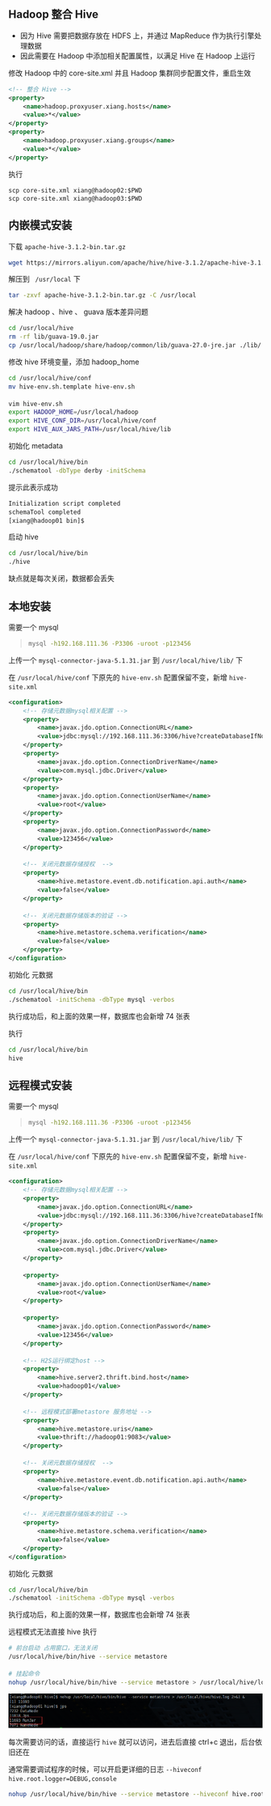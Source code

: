 ## Hadoop 整合 Hive

+ 因为 Hive 需要把数据存放在 HDFS 上，并通过 MapReduce 作为执行引擎处理数据
+ 因此需要在 Hadoop 中添加相关配置属性，以满足 Hive 在 Hadoop 上运行

修改 Hadoop 中的 core-site.xml 并且 Hadoop 集群同步配置文件，重启生效

```xml
<!-- 整合 Hive -->
<property>
    <name>hadoop.proxyuser.xiang.hosts</name>
    <value>*</value>
</property>
<property>
    <name>hadoop.proxyuser.xiang.groups</name>
    <value>*</value>
</property>
```

执行

```shell
scp core-site.xml xiang@hadoop02:$PWD
scp core-site.xml xiang@hadoop03:$PWD
```



## 内嵌模式安装



下载 `apache-hive-3.1.2-bin.tar.gz`

```sh
wget https://mirrors.aliyun.com/apache/hive/hive-3.1.2/apache-hive-3.1.2-bin.tar.gz
```

解压到 ` /usr/local` 下

```sh
tar -zxvf apache-hive-3.1.2-bin.tar.gz -C /usr/local
```

解决 hadoop 、hive 、 guava 版本差异问题

```sh
cd /usr/local/hive
rm -rf lib/guava-19.0.jar
cp /usr/local/hadoop/share/hadoop/common/lib/guava-27.0-jre.jar ./lib/
```

修改 hive 环境变量，添加 hadoop_home 

```sh
cd /usr/local/hive/conf
mv hive-env.sh.template hive-env.sh

vim hive-env.sh
export HADOOP_HOME=/usr/local/hadoop
export HIVE_CONF_DIR=/usr/local/hive/conf
export HIVE_AUX_JARS_PATH=/usr/local/hive/lib
```

初始化 metadata

```sh
cd /usr/local/hive/bin
./schematool -dbType derby -initSchema
```

提示此表示成功

```sh
Initialization script completed
schemaTool completed
[xiang@hadoop01 bin]$ 
```



启动 hive

```sh
cd /usr/local/hive/bin
./hive 
```

缺点就是每次关闭，数据都会丢失



## 本地安装

需要一个 mysql

> ```sh
> mysql -h192.168.111.36 -P3306 -uroot -p123456
> ```

上传一个 `mysql-connector-java-5.1.31.jar`  到  `/usr/local/hive/lib/` 下

在 `/usr/local/hive/conf` 下原先的 `hive-env.sh` 配置保留不变，新增 `hive-site.xml`

```xml
<configuration>
    <!-- 存储元数据mysql相关配置 -->
    <property>
        <name>javax.jdo.option.ConnectionURL</name>
        <value>jdbc:mysql://192.168.111.36:3306/hive?createDatabaseIfNotExist=true&amp;useSSL=false&amp;useUnicode=true&amp;characterEncoding=UTF-8</value>
    </property>
    <property>
        <name>javax.jdo.option.ConnectionDriverName</name>
        <value>com.mysql.jdbc.Driver</value>
    </property>
    <property>
        <name>javax.jdo.option.ConnectionUserName</name>
        <value>root</value>
    </property>
    <property>
        <name>javax.jdo.option.ConnectionPassword</name>
        <value>123456</value>
    </property>

    <!-- 关闭元数据存储授权  -->
    <property>
        <name>hive.metastore.event.db.notification.api.auth</name>
        <value>false</value>
    </property>

    <!-- 关闭元数据存储版本的验证 -->
    <property>
        <name>hive.metastore.schema.verification</name>
        <value>false</value>
    </property>
</configuration>
```

初始化 元数据

```sh
cd /usr/local/hive/bin
./schematool -initSchema -dbType mysql -verbos
```

执行成功后，和上面的效果一样，数据库也会新增 74 张表

执行

```sh
cd /usr/local/hive/bin
hive
```



## 远程模式安装

需要一个 mysql

> ```sh
> mysql -h192.168.111.36 -P3306 -uroot -p123456
> ```

上传一个 `mysql-connector-java-5.1.31.jar`  到  `/usr/local/hive/lib/` 下

在 `/usr/local/hive/conf` 下原先的 `hive-env.sh` 配置保留不变，新增 `hive-site.xml`

```xml
<configuration>
    <!-- 存储元数据mysql相关配置 -->
    <property>
        <name>javax.jdo.option.ConnectionURL</name>
        <value>jdbc:mysql://192.168.111.36:3306/hive?createDatabaseIfNotExist=true&amp;useSSL=false&amp;useUnicode=true&amp;characterEncoding=UTF-8</value>
    </property>
    <property>
        <name>javax.jdo.option.ConnectionDriverName</name>
        <value>com.mysql.jdbc.Driver</value>
    </property>

    <property>
        <name>javax.jdo.option.ConnectionUserName</name>
        <value>root</value>
    </property>

    <property>
        <name>javax.jdo.option.ConnectionPassword</name>
        <value>123456</value>
    </property>

    <!-- H2S运行绑定host -->
    <property>
        <name>hive.server2.thrift.bind.host</name>
        <value>hadoop01</value>
    </property>

    <!-- 远程模式部署metastore 服务地址 -->
    <property>
        <name>hive.metastore.uris</name>
        <value>thrift://hadoop01:9083</value>
    </property>

    <!-- 关闭元数据存储授权  -->
    <property>
        <name>hive.metastore.event.db.notification.api.auth</name>
        <value>false</value>
    </property>

    <!-- 关闭元数据存储版本的验证 -->
    <property>
        <name>hive.metastore.schema.verification</name>
        <value>false</value>
    </property>
</configuration>
```



初始化 元数据

```sh
cd /usr/local/hive/bin
./schematool -initSchema -dbType mysql -verbos
```

执行成功后，和上面的效果一样，数据库也会新增 74 张表

远程模式无法直接 hive 执行

```sh
# 前台启动 占用窗口，无法关闭
/usr/local/hive/bin/hive --service metastore

# 挂起命令
nohup /usr/local/hive/bin/hive --service metastore > /usr/local/hive/logs/hive.log 2>&1 &
```

![image-20230828224300902](images/1、Hadoop基础上启动Hive/image-20230828224300902.png)

每次需要访问的话，直接运行  `hive` 就可以访问，进去后直接 ctrl+c 退出，后台依旧还在



通常需要调试程序的时候，可以开启更详细的日志 `--hiveconf hive.root.logger=DEBUG,console`

```sh
nohup /usr/local/hive/bin/hive --service metastore --hiveconf hive.root.logger=DEBUG,console > /usr/local/hive/hive.log 2>&1 &
```

